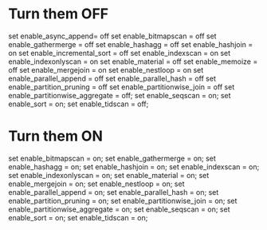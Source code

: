 
# Turn them OFF
set enable_async_append= off
set enable_bitmapscan = off
set enable_gathermerge = off
set enable_hashagg = off
set enable_hashjoin = on
set enable_incremental_sort = off
set enable_indexscan = on
set enable_indexonlyscan = on
set enable_material = off
set enable_memoize = off
set enable_mergejoin = on
set enable_nestloop = on
set enable_parallel_append = off
set enable_parallel_hash = off
set enable_partition_pruning = off
set enable_partitionwise_join = off
set enable_partitionwise_aggregate = off;
set enable_seqscan = on;
set enable_sort = on;
set enable_tidscan = off;







# Turn them ON

set enable_bitmapscan = on;
set enable_gathermerge = on;
set enable_hashagg = on;
set enable_hashjoin = on;
set enable_indexscan = on;
set enable_indexonlyscan = on;
set enable_material = on;
set enable_mergejoin = on;
set enable_nestloop = on;
set enable_parallel_append = on;
set enable_parallel_hash = on;
set enable_partition_pruning = on;
set enable_partitionwise_join = on;
set enable_partitionwise_aggregate = on;
set enable_seqscan = on;
set enable_sort = on;
set enable_tidscan = on;